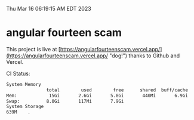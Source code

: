Thu Mar 16 06:19:15 AM EDT 2023

# angular fourteen scam


This project is live at [https://angularfourteenscam.vercel.app/](https://angularfourteenscam.vercel.app/ "dog!") thanks to Github and Vercel.

CI Status: 

```bash
System Memory
               total        used        free      shared  buff/cache   available
Mem:            15Gi       2.6Gi       5.8Gi       440Mi       6.9Gi        11Gi
Swap:          8.0Gi       117Mi       7.9Gi
System Storage
639M	.
```
```bash
